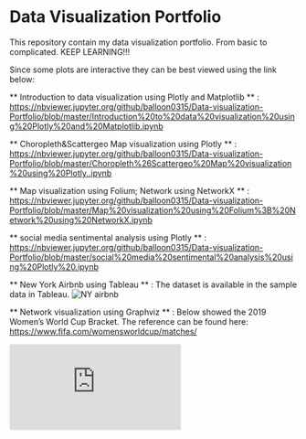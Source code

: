 # Data Visualization Portfolio

This repository contain my data visualization portfolio.
From basic to complicated.
KEEP LEARNING!!!


Since some plots are interactive they can be best viewed using the link below:

** Introduction to data visualization using Plotly and Matplotlib ** :
https://nbviewer.jupyter.org/github/balloon0315/Data-visualization-Portfolio/blob/master/Introduction%20to%20data%20visualization%20using%20Plotly%20and%20Matplotlib.ipynb

** Choropleth&Scattergeo Map visualization using Plotly ** :
https://nbviewer.jupyter.org/github/balloon0315/Data-visualization-Portfolio/blob/master/Choropleth%26Scattergeo%20Map%20visualization%20using%20Plotly..ipynb

** Map visualization using Folium; Network using NetworkX ** :
https://nbviewer.jupyter.org/github/balloon0315/Data-visualization-Portfolio/blob/master/Map%20visualization%20using%20Folium%3B%20Network%20using%20NetworkX.ipynb

** social media sentimental analysis using Plotly ** :
https://nbviewer.jupyter.org/github/balloon0315/Data-visualization-Portfolio/blob/master/social%20media%20sentimental%20analysis%20using%20Plotly%20.ipynb

** New York Airbnb using Tableau ** :
The dataset is available in the sample data in Tableau. 
![NY airbnb](https://github.com/balloon0315/Data-visualization-Portfolio/blob/master/Tableau/Dashboard.png)

** Network visualization using Graphviz ** :
Below showed the 2019 Women’s World Cup Bracket. 
The reference can be found here: https://www.fifa.com/womensworldcup/matches/

![2019 Women’s World Cup Bracket](https://github.com/balloon0315/Data-visualization-Portfolio/blob/master/Graphviz/Figure2graphviz.pdf)



